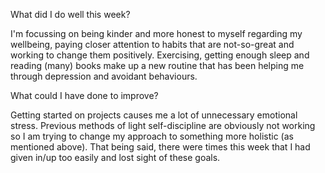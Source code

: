 What did I do well this week?

I'm focussing on being kinder and more honest to myself regarding my wellbeing, paying closer attention to habits that are not-so-great and working to change them positively. Exercising, getting enough sleep and reading (many) books make up a new routine that has been helping me through depression and avoidant behaviours.

What could I have done to improve?

Getting started on projects causes me a lot of unnecessary emotional stress. Previous methods of light self-discipline are obviously not working so I am trying to change my approach to something more holistic (as mentioned above). That being said, there were times this week that I had given in/up too easily and lost sight of these goals.
